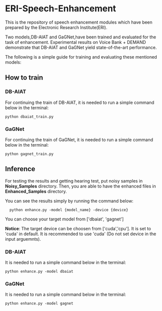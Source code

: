 # ERI-Speech-Enhancement

This is the repository of speech enhancement modules which have been prepared by the Electronic Research Institute(ERI).

Two models,DB-AIAT and GaGNet,have been trained and evaluated for the task of enhancement. Experimental results on Voice Bank + DEMAND
demonstrate that DB-AIAT and GaGNet yield state-of-the-art performance.

The following is a simple guide for training and evaluating these mentioned models:

 ## How to train
 ### DB-AIAT
 For continuing the train of DB-AIAT, it is needed to run a simple command below in the terminal:
  ```
  python dbaiat_train.py
  ```
 ### GaGNet
 For continuing the train of GaGNet, it is needed to run a simple command below in the terminal:
   ```
   python gagnet_train.py
   ```
## Inference
For testing the results and getting hearing test, put noisy samples in **Noisy_Samples** directory. Then, you are able to have the enhanced files in **Enhanced_Samples** directory.

You can see the results simply by running the command below:
```
  python enhance.py -model {model_name} -device {device}
```

You can choose your target model from ['dbaiat', 'gagnet']

**Notice**: The target device can be choosen from ['cuda','cpu']. It is set to 'cuda' in default. It is recommended to use 'cuda' (Do not set device in the input arguemnts).


### DB-AIAT
It is needed to run a simple command below in the terminal:
  ```
  python enhance.py -model dbaiat 
  ```
 ### GaGNet
 It is needed to run a simple command below in the terminal:
   ```
   python enhance.py -model gagnet
   ```


